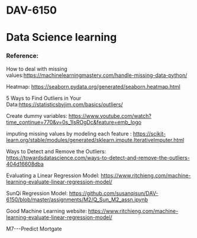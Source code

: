 # DAV-6150
# Data Science learning 
### Reference:

    
How to deal with missing values:https://machinelearningmastery.com/handle-missing-data-python/

Heatmap: https://seaborn.pydata.org/generated/seaborn.heatmap.html

5 Ways to Find Outliers in Your Data:https://statisticsbyjim.com/basics/outliers/

Create dummy variables: https://www.youtube.com/watch?time_continue=770&v=0s_1IsROgDc&feature=emb_logo

imputing missing values by modeling each feature : https://scikit-learn.org/stable/modules/generated/sklearn.impute.IterativeImputer.html

Ways to Detect and Remove the Outliers: https://towardsdatascience.com/ways-to-detect-and-remove-the-outliers-404d16608dba

Evaluating a Linear Regression Model: https://www.ritchieng.com/machine-learning-evaluate-linear-regression-model/

SunQi Regression Model: https://github.com/susanqisun/DAV-6150/blob/master/assignments/M2/Q_Sun_M2_assn.ipynb

Good Machine Learning website: https://www.ritchieng.com/machine-learning-evaluate-linear-regression-model/




M7---Predict Mortgate
